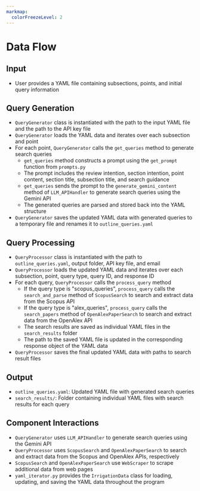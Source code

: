 ```yaml
---
markmap:
  colorFreezeLevel: 2
---
```


# Data Flow

## Input
- User provides a YAML file containing subsections, points, and initial query information

## Query Generation
- `QueryGenerator` class is instantiated with the path to the input YAML file and the path to the API key file
- `QueryGenerator` loads the YAML data and iterates over each subsection and point
- For each point, `QueryGenerator` calls the `get_queries` method to generate search queries
  - `get_queries` method constructs a prompt using the `get_prompt` function from `prompts.py`
  - The prompt includes the review intention, section intention, point content, section title, subsection title, and search guidance
  - `get_queries` sends the prompt to the `generate_gemini_content` method of `LLM_APIHandler` to generate search queries using the Gemini API
  - The generated queries are parsed and stored back into the YAML structure
- `QueryGenerator` saves the updated YAML data with generated queries to a temporary file and renames it to `outline_queries.yaml`

## Query Processing
- `QueryProcessor` class is instantiated with the path to `outline_queries.yaml`, output folder, API key file, and email
- `QueryProcessor` loads the updated YAML data and iterates over each subsection, point, query type, query ID, and response ID
- For each query, `QueryProcessor` calls the `process_query` method
  - If the query type is "scopus_queries", `process_query` calls the `search_and_parse` method of `ScopusSearch` to search and extract data from the Scopus API
  - If the query type is "alex_queries", `process_query` calls the `search_papers` method of `OpenAlexPaperSearch` to search and extract data from the OpenAlex API
  - The search results are saved as individual YAML files in the `search_results` folder
  - The path to the saved YAML file is updated in the corresponding response object of the YAML data
- `QueryProcessor` saves the final updated YAML data with paths to search result files

## Output
- `outline_queries.yaml`: Updated YAML file with generated search queries
- `search_results/`: Folder containing individual YAML files with search results for each query

## Component Interactions
- `QueryGenerator` uses `LLM_APIHandler` to generate search queries using the Gemini API
- `QueryProcessor` uses `ScopusSearch` and `OpenAlexPaperSearch` to search and extract data from the Scopus and OpenAlex APIs, respectively
- `ScopusSearch` and `OpenAlexPaperSearch` use `WebScraper` to scrape additional data from web pages
- `yaml_iterator.py` provides the `IrrigationData` class for loading, updating, and saving the YAML data throughout the program